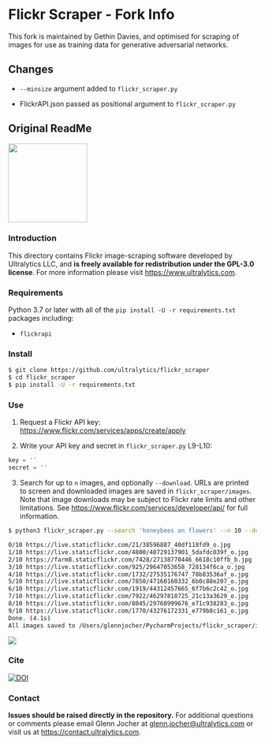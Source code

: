 # Flickr Scraper - Fork Info

This fork is maintained by Gethin Davies, and optimised for scraping of images for use as training data for generative adversarial networks.

## Changes

- `--minsize` argument added to `flickr_scraper.py`

- FlickrAPI.json passed as positional argument to `flickr_scraper.py`


## Original ReadMe

<img src="https://storage.googleapis.com/ultralytics/logo/logoname1000.png" width="160">

### Introduction

This directory contains Flickr image-scraping software developed by Ultralytics LLC, and **is freely available for redistribution under the GPL-3.0 license**. For more information please visit https://www.ultralytics.com.

### Requirements

Python 3.7 or later with all of the `pip install -U -r requirements.txt` packages including:

- `flickrapi`

### Install
```bash
$ git clone https://github.com/ultralytics/flickr_scraper
$ cd flickr_scraper
$ pip install -U -r requirements.txt
```

### Use

1. Request a Flickr API key: <https://www.flickr.com/services/apps/create/apply>

2. Write your API key and secret in `flickr_scraper.py` L9-L10:

```python
key = ''
secret = ''
```

3. Search for up to `n` images, and optionally `--download`. URLs are printed to screen and downloaded images are saved in `flickr_scraper/images`. Note that image downloads may be subject to Flickr rate limits and other limitations. See https://www.flickr.com/services/developer/api/ for full information.

```bash
$ python3 flickr_scraper.py --search 'honeybees on flowers' --n 10 --download

0/10 https://live.staticflickr.com/21/38596887_40df118fd9_o.jpg
1/10 https://live.staticflickr.com/4800/40729137901_5dafdc039f_o.jpg
2/10 https://farm8.staticflickr.com/7428/27138770446_6618c10ffb_b.jpg
3/10 https://live.staticflickr.com/925/29647053658_728134f6ca_o.jpg
4/10 https://live.staticflickr.com/1732/27535176747_78b83536af_o.jpg
5/10 https://live.staticflickr.com/7850/47160160332_6b0c88e207_o.jpg
6/10 https://live.staticflickr.com/1919/44312457665_6f7b6c2c42_o.jpg
7/10 https://live.staticflickr.com/7922/46297818725_21c13a3629_o.jpg
8/10 https://live.staticflickr.com/8045/29760999676_e71c938283_o.jpg
9/10 https://live.staticflickr.com/1770/43276172331_e779b8c161_o.jpg
Done. (4.1s)
All images saved to /Users/glennjocher/PycharmProjects/flickr_scraper/images/honeybees_on_flowers/
```

<img src="https://user-images.githubusercontent.com/26833433/75074332-4792c600-54b0-11ea-8c98-22acf58ba8e7.jpg" width="">

### Cite

[![DOI](https://zenodo.org/badge/242235660.svg)](https://zenodo.org/badge/latestdoi/242235660)

### Contact

**Issues should be raised directly in the repository.** For additional questions or comments please email Glenn Jocher at glenn.jocher@ultralytics.com or visit us at <https://contact.ultralytics.com>.
